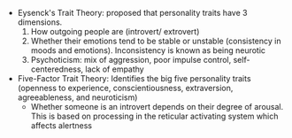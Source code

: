- Eysenck's Trait Theory: proposed that personality traits have 3 dimensions. 
	1. How outgoing people are (introvert/ extrovert)
	2. Whether their emotions tend to be stable or unstable (consistency in moods and emotions). Inconsistency is known as being neurotic
	3. Psychoticism: mix of aggression, poor impulse control, self-centeredness, lack of empathy 
- Five-Factor Trait Theory: Identifies the big five personality traits (openness to experience, conscientiousness, extraversion, agreeableness, and neuroticism)
	- Whether someone is an introvert depends on their degree of arousal. This is based on processing in the reticular activating system which affects alertness